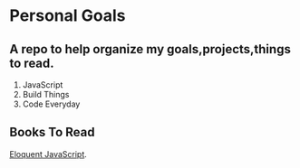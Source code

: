 # Personal Goals
## A repo to help organize my goals,projects,things to read.

1. JavaScript
2. Build Things
3. Code Everyday


## Books To Read

[Eloquent JavaScript](http://eloquentjavascript.net/).







